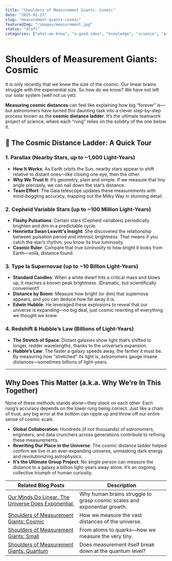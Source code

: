 ```yaml
---
title: "Shoulders of Measurement Giants: Cosmic"
date: "2025-01-23"
slug: "measurement-giants-cosmic"
featuredImg: "/images/measurement.jpg"
status: "draft"
categories: ["what-we-know", "a-good-idea", "knowledge", "science", "astrophysics"]
---
```


# Shoulders of Measurement Giants: Cosmic

It is only recently that we knew the size of the cosmic. Our linear brains struggle with the expenential size.  So how do we know?  We have not left our solar system (well not us yet). 

 **Measuring cosmic distances** can feel like explaining how big “forever” is—but astronomers have turned this daunting task into a clever step-by-step process known as the **cosmic distance ladder**. It’s the ultimate teamwork project of science, where each “rung” relies on the solidity of the one below it.

## 🚀 The Cosmic Distance Ladder: A Quick Tour

### 1. Parallax (Nearby Stars, up to ~1,000 Light-Years)
- **How It Works**: As Earth orbits the Sun, nearby stars appear to shift relative to distant ones—like closing one eye, then the other.
- **Why We Trust It**: It’s geometry, plain and simple. If we measure that tiny angle precisely, we can nail down the star’s distance.
- **Team Effort**: The Gaia telescope updates these measurements with mind-boggling accuracy, mapping out the Milky Way in stunning detail.

### 2. Cepheid Variable Stars (up to ~100 Million Light-Years)
- **Flashy Pulsations**: Certain stars (Cepheid variables) periodically brighten and dim in a predictable cycle.
- **Henrietta Swan Leavitt’s Insight**: She discovered the relationship between pulsation period and intrinsic brightness. That means if you catch the star’s rhythm, you know its *true* luminosity.
- **Cosmic Ruler**: Compare that true luminosity to how bright it looks from Earth—voilà, distance found.

### 3. Type Ia Supernovae (up to ~10 Billion Light-Years)
- **Standard Candles**: When a white dwarf hits a critical mass and blows up, it reaches a known peak brightness. (Dramatic, but scientifically convenient!)
- **Distance by Boom**: Measure how bright (or dim) that supernova appears, and you can deduce how far away it is.
- **Edwin Hubble**: He leveraged these explosions to reveal that our universe is expanding—no big deal, just cosmic rewriting of everything we thought we knew.

### 4. Redshift & Hubble’s Law (Billions of Light-Years)
- **The Stretch of Space**: Distant galaxies show light that’s shifted to longer, redder wavelengths, thanks to the universe’s expansion.
- **Hubble’s Law**: The faster a galaxy speeds away, the farther it must be. By measuring how “stretched” its light is, astronomers gauge insane distances—sometimes billions of light-years.

---

## Why Does This Matter (a.k.a. Why We’re In This Together)
None of these methods stands alone—they *stack* on each other. Each rung’s accuracy depends on the lower rung being correct. Just like a chain of trust, any big error at the bottom can ripple up and throw off our entire sense of cosmic scale.

- **Global Collaboration**: Hundreds (if not thousands) of astronomers, engineers, and data crunchers across generations contribute to refining these measurements.
- **Rewriting Our Place in the Universe**: The cosmic distance ladder helped confirm we live in an ever-expanding universe, unmasking dark energy and revolutionizing astrophysics.
- **It’s the Ultimate Group Project**: No single person can measure the distance to a galaxy a billion light-years away alone. It’s an ongoing, collective triumph of human curiosity.


| **Related Blog Posts** | **Description** |
|------------------------|----------------|
| [Our Minds Do Linear. The Universe Does Exponential.](../our-minds-do-linear.md) | Why human brains struggle to grasp cosmic scales and exponential growth. |
| [Shoulders of Measurement Giants: Cosmic](../measurement-giants-cosmic.md) | How we measure the vast distances of the universe. |
| [Shoulders of Measurement Giants: Small](../measurement-giants-small.md) | From atoms to quarks—how we measure the very tiny. |
| [Shoulders of Measurement Giants: Quantum](../measurement-giants-quantum.md) | Does measurement itself break down at the quantum level? |
